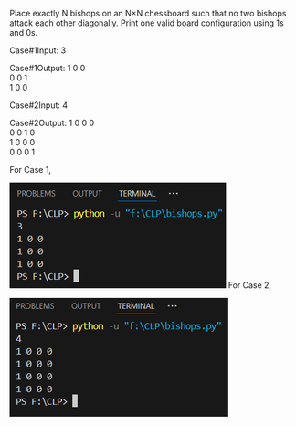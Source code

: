 Place exactly N bishops on an N×N chessboard such that no two bishops attack each other diagonally. Print one valid board configuration using 1s and 0s.

Case#1Input:
3

Case#1Output:
1 0 0  
0 0 1  
1 0 0

Case#2Input:
4

Case#2Output:
1 0 0 0  
0 0 1 0  
1 0 0 0  
0 0 0 1

For Case 1,

![Output](Result/CASE1.png)
For Case 2,

![Output](Result/CASE2.png)
